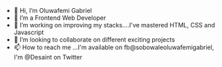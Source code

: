 - 👋 Hi, I’m Oluwafemi Gabriel
- 👀 I’m a Frontend Web Developer
- 🌱 I’m working on improving my stacks....I've mastered HTML, CSS and Javascript
- 💞️ I’m looking to collaborate on different exciting projects
- 📫 How to reach me ...I'm available on fb@sobowaleoluwafemigabriel, I'm @Desaint on Twitter

<!---
femigab100/femigab100 is a ✨ special ✨ repository because its `README.md` (this file) appears on your GitHub profile.
You can click the Preview link to take a look at your changes.
--->
